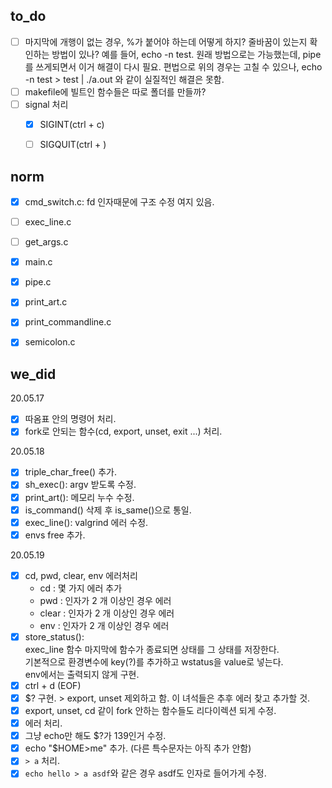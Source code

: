 ## to_do
* [ ] 마지막에 개행이 없는 경우, %가 붙어야 하는데 어떻게 하지? 줄바꿈이 있는지 확인하는 방법이 있나?
    예를 들어, echo -n test.
    원래 방법으로는 가능했는데, pipe를 쓰게되면서 이거 해결이 다시 필요.
    편법으로 위의 경우는 고칠 수 있으나, echo -n test > test | ./a.out 와 같이 실질적인 해결은 못함.
* [ ] makefile에 빌트인 함수들은 따로 폴더를 만들까?
* [ ] signal 처리
	- [x] SIGINT(ctrl + c)
	- [ ] SIGQUIT(ctrl + \)


## norm
* [x] cmd_switch.c: fd 인자때문에 구조 수정 여지 있음.
* [ ] exec_line.c
* [ ] get_args.c
* [x] main.c
* [x] pipe.c
* [x] print_art.c
* [x] print_commandline.c
* [x] semicolon.c


## we_did
20.05.17
* [x] 따옴표 안의 명령어 처리.
* [x] fork로 안되는 함수(cd, export, unset, exit ...) 처리.

20.05.18
* [x] triple_char_free() 추가.
* [x] sh_exec(): argv 받도록 수정.
* [x] print_art(): 메모리 누수 수정.
* [x] is_command() 삭제 후 is_same()으로 통일.
* [x] exec_line(): valgrind 에러 수정.
* [x] envs free 추가.

20.05.19
* [x] cd, pwd, clear, env 에러처리
	- cd : 몇 가지 에러 추가
	- pwd : 인자가 2 개 이상인 경우 에러
	- clear : 인자가 2 개 이상인 경우 에러
	- env : 인자가 2 개 이상인 경우 에러
* [x] store_status():  
	exec_line 함수 마지막에 함수가 종료되면 상태를 그 상태를 저장한다.  
	기본적으로 환경변수에 key(?)를 추가하고 wstatus을 value로 넣는다.  
	env에서는 출력되지 않게 구현.
* [x] ctrl + d (EOF)
* [x] $? 구현. > export, unset 제외하고 함. 이 녀석들은 추후 에러 찾고 추가할 것.
* [x] export, unset, cd 같이 fork 안하는 함수들도 리다이렉션 되게 수정.
* [x] 에러 처리.
* [x] 그냥 echo만 해도 $?가 139인거 수정.
* [x] echo "$HOME>me" 추가. (다른 특수문자는 아직 추가 안함)
* [x] `> a` 처리.
* [x] `echo hello > a asdf`와 같은 경우 asdf도 인자로 들어가게 수정.
